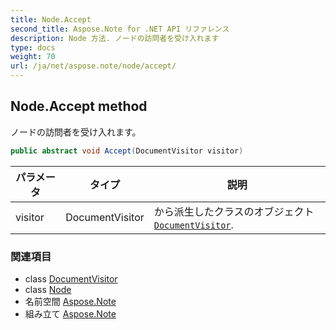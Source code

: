 ```yaml
---
title: Node.Accept
second_title: Aspose.Note for .NET API リファレンス
description: Node 方法. ノードの訪問者を受け入れます
type: docs
weight: 70
url: /ja/net/aspose.note/node/accept/
---
```

## Node.Accept method

ノードの訪問者を受け入れます。

```csharp
public abstract void Accept(DocumentVisitor visitor)
```

| パラメータ | タイプ | 説明 |
| --- | --- | --- |
| visitor | DocumentVisitor | から派生したクラスのオブジェクト[`DocumentVisitor`](../../documentvisitor/). |

### 関連項目

* class [DocumentVisitor](../../documentvisitor/)
* class [Node](../)
* 名前空間 [Aspose.Note](../../node/)
* 組み立て [Aspose.Note](../../../)


